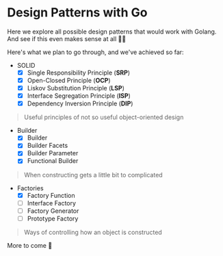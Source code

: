 # Design Patterns with Go

Here we explore all possible design patterns that would work with Golang.
And see if this even makes sense at all 👨‍🔬

Here's what we plan to go through, and we've achieved so far:

- SOLID
    - [x] Single Responsibility Principle (**SRP**)
    - [x] Open-Closed Principle (**OCP**)
    - [x] Liskov Substitution Principle (**LSP**)
    - [x] Interface Segregation Principle (**ISP**)
    - [x] Dependency Inversion Principle (**DIP**)

> Useful principles of not so useful object-oriented design

- Builder
    - [x] Builder
    - [x] Builder Facets
    - [x] Builder Parameter
    - [x] Functional Builder

> When constructing gets a little bit to complicated

- Factories
    - [x] Factory Function
    - [ ] Interface Factory
    - [ ] Factory Generator
    - [ ] Prototype Factory

> Ways of controlling how an object is constructed

More to come 🚀